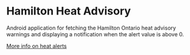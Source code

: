 # Hamilton Heat Advisory

Android application for fetching the Hamilton Ontario heat advisory warnings and displaying a notification when the alert value is above 0.

[More info on heat alerts](http://www.hamilton.ca/public-health/health-topics/heat-alerts-heat-related-illness?WT.mc_id=heat&WT.hamilton_redirect_friendly=1)

